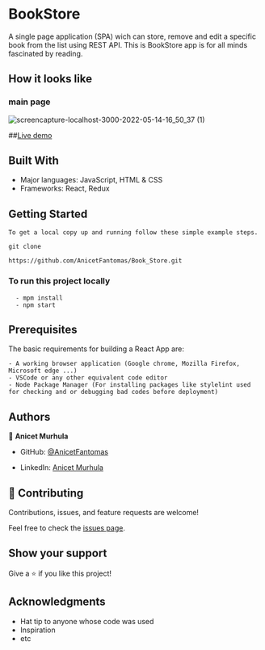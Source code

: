 # BookStore

A single page application (SPA) wich can store, remove and edit a specific book from the list using REST API. This is BookStore app is for all minds fascinated by reading.

## How it looks like
### main page

![screencapture-localhost-3000-2022-05-14-16_50_37 (1)](https://user-images.githubusercontent.com/94958024/168430872-e4593cbf-9692-4323-8199-d4e401e66da0.png)

##[Live demo](https://helpful-croquembouche-5c6e11.netlify.app)

## Built With

- Major languages: JavaScript, HTML & CSS
- Frameworks: React, Redux


## Getting Started

```
To get a local copy up and running follow these simple example steps.

git clone 

https://github.com/AnicetFantomas/Book_Store.git

```

### To run this project locally
```
  - mpm install
  - npm start
```

## Prerequisites

The basic requirements for building a React App are:
```
- A working browser application (Google chrome, Mozilla Firefox, Microsoft edge ...)
- VSCode or any other equivalent code editor
- Node Package Manager (For installing packages like stylelint used for checking and or debugging bad codes before deployment)
```

## Authors

👤 **Anicet Murhula**

- GitHub: [@AnicetFantomas](https://github.com/AnicetFantomas)

- LinkedIn: [Anicet Murhula](https://www.linkedin.com/in/anicet-murhula-13a1b0220/)


## 🤝 Contributing

Contributions, issues, and feature requests are welcome!

Feel free to check the [issues page](../../issues/).

## Show your support

Give a ⭐️ if you like this project!

## Acknowledgments

- Hat tip to anyone whose code was used
- Inspiration
- etc


